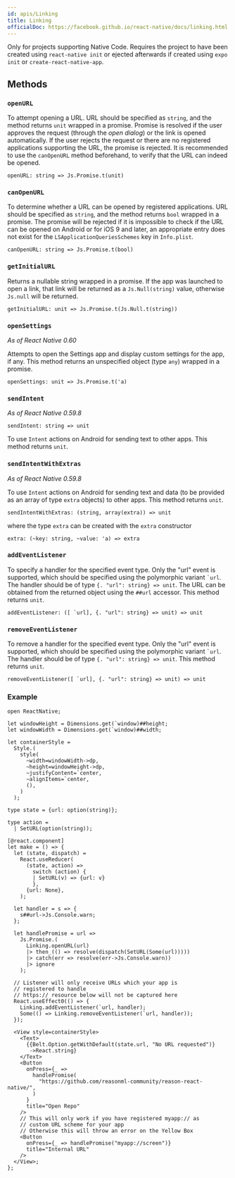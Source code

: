 ```yaml
---
id: apis/Linking
title: Linking
officialDoc: https://facebook.github.io/react-native/docs/linking.html
---
```


Only for projects supporting Native Code. Requires the project to have been
created using `react-native init` or ejected afterwards if created using
`expo init` or `create-react-native-app`.

## Methods

### `openURL`

To attempt opening a URL. URL should be specified as `string`, and the method
returns `unit` wrapped in a promise. Promise is resolved if the user approves
the request (through the _open dialog_) or the link is opened automatically. If
the user rejects the request or there are no registered applications supporting
the URL, the promise is rejected. It is recommended to use the `canOpenURL`
method beforehand, to verify that the URL can indeed be opened.

```reason
openURL: string => Js.Promise.t(unit)
```

### `canOpenURL`

To determine whether a URL can be opened by registered applications. URL should
be specified as `string`, and the method returns `bool` wrapped in a promise.
The promise will be rejected if it is impossible to check if the URL can be
opened on Android or for iOS 9 and later, an appropriate entry does not exist
for the `LSApplicationQueriesSchemes` key in `Info.plist`.

```reason
canOpenURL: string => Js.Promise.t(bool)
```

### `getInitialURL`

Returns a nullable string wrapped in a promise. If the app was launched to open
a link, that link will be returned as a `Js.Null(string)` value, otherwise
`Js.null` will be returned.

```reason
getInitialURL: unit => Js.Promise.t(Js.Null.t(string))
```

### `openSettings`

_As of React Native 0.60_

Attempts to open the Settings app and display custom settings for the app, if
any. This method returns an unspecified object (type `any`) wrapped in a
promise.

```reason
openSettings: unit => Js.Promise.t('a)
```

### `sendIntent`

_As of React Native 0.59.8_

```reason
sendIntent: string => unit
```

To use `Intent` actions on Android for sending text to other apps. This method
returns `unit`.

### `sendIntentWithExtras`

_As of React Native 0.59.8_

To use `Intent` actions on Android for sending text and data (to be provided as
an array of type `extra` objects) to other apps. This method returns `unit`.

```reason
sendIntentWithExtras: (string, array(extra)) => unit
```

where the type `extra` can be created with the `extra` constructor

```reason
extra: (~key: string, ~value: 'a) => extra
```

### `addEventListener`

To specify a handler for the specified event type. Only the "url" event is
supported, which should be specified using the polymorphic variant `` `url ``.
The handler should be of type `{. "url": string} => unit`. The URL can be
obtained from the returned object using the `##url` accessor. This method
returns `unit`.

```reason
addEventListener: ([ `url], {. "url": string} => unit) => unit
```

### `removeEventListener`

To remove a handler for the specified event type. Only the "url" event is
supported, which should be specified using the polymorphic variant `` `url ``.
The handler should be of type `{. "url": string} => unit`. This method returns
`unit`.

```reason
removeEventListener([ `url], {. "url": string} => unit) => unit
```

### Example

```reason
open ReactNative;

let windowHeight = Dimensions.get(`window)##height;
let windowWidth = Dimensions.get(`window)##width;

let containerStyle =
  Style.(
    style(
      ~width=windowWidth->dp,
      ~height=windowHeight->dp,
      ~justifyContent=`center,
      ~alignItems=`center,
      (),
    )
  );

type state = {url: option(string)};

type action =
  | SetURL(option(string));

[@react.component]
let make = () => {
  let (state, dispatch) =
    React.useReducer(
      (state, action) =>
        switch (action) {
        | SetURL(v) => {url: v}
        },
      {url: None},
    );

  let handler = s => {
    s##url->Js.Console.warn;
  };

  let handlePromise = url =>
    Js.Promise.(
      Linking.openURL(url)
      |> then_(() => resolve(dispatch(SetURL(Some(url)))))
      |> catch(err => resolve(err->Js.Console.warn))
      |> ignore
    );

  // Listener will only receive URLs which your app is
  // registered to handle
  // https:// resource below will not be captured here
  React.useEffect0(() => {
    Linking.addEventListener(`url, handler);
    Some(() => Linking.removeEventListener(`url, handler));
  });

  <View style=containerStyle>
    <Text>
      {{Belt.Option.getWithDefault(state.url, "No URL requested")}
       ->React.string}
    </Text>
    <Button
      onPress={_ =>
        handlePromise(
          "https://github.com/reasonml-community/reason-react-native/",
        )
      }
      title="Open Repo"
    />
    // This will only work if you have registered myapp:// as
    // custom URL scheme for your app
    // Otherwise this will throw an error on the Yellow Box
    <Button
      onPress={_ => handlePromise("myapp://screen")}
      title="Internal URL"
    />
  </View>;
};

```
